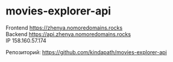 # movies-explorer-api

Frontend https://zhenya.nomoredomains.rocks <br>
Backend https://api.zhenya.nomoredomains.rocks <br>
IP 158.160.57.174 <br>

Репозиторий: https://github.com/kindapath/movies-explorer-api
